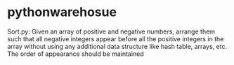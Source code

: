 # pythonwarehosue
Sort.py: Given an array of positive and negative numbers, arrange them such that all negative integers appear before all the positive integers in the array without using any additional data structure like hash table, arrays, etc. The order of appearance should be maintained
